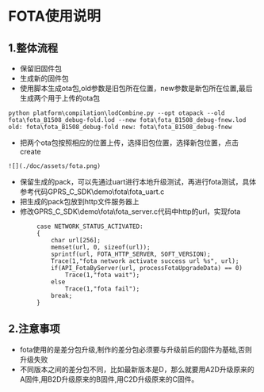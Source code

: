 # FOTA使用说明
## 1.整体流程
* 保留旧固件包
* 生成新的固件包
* 使用脚本生成ota包,old参数是旧包所在位置，new参数是新包所在位置,最后生成两个用于上传的ota包
```
python platform\compilation\lodCombine.py --opt otapack --old fota\fota_B1508_debug-fold.lod --new fota\fota_B1508_debug-fnew.lod
old: fota\fota_B1508_debug-fold new: fota\fota_B1508_debug-fnew
```
* 把两个ota包按照相应的位置上传，选择旧包位置，选择新包位置，点击create
```
![](./doc/assets/fota.png)
```
* 保留生成的pack，可以先通过uart进行本地升级测试，再进行fota测试，具体参考代码GPRS_C_SDK\demo\fota\fota_uart.c
* 把生成的pack包放到http文件服务器上
* 修改GPRS_C_SDK\demo\fota\fota_server.c代码中http的url，实现fota
```
        case NETWORK_STATUS_ACTIVATED:
        {
            char url[256];
            memset(url, 0, sizeof(url));
            sprintf(url, FOTA_HTTP_SERVER, SOFT_VERSION);
            Trace(1,"fota network activate success url %s", url);
            if(API_FotaByServer(url, processFotaUpgradeData) == 0)
                Trace(1,"fota wait");
            else
                Trace(1,"fota fail");
            break;
        }
```
## 2.注意事项
* fota使用的是差分包升级,制作的差分包必须要与升级前后的固件为基础,否则升级失败
* 不同版本之间的差分包不同，比如最新版本是D，那么就要用A2D升级原来的A固件,用B2D升级原来的B固件,用C2D升级原来的C固件。